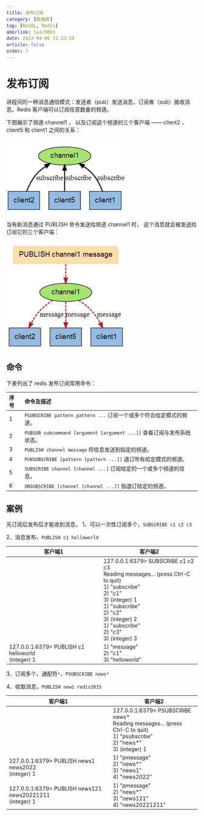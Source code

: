 ```yaml
---
title: 发布订阅
category: [数据库]
tag: [NoSQL, Redis]
abbrlink: 1a1c90d1
date: 2022-04-06 22:33:14
article: false
order: 7
---
```


# 发布订阅

进程间的一种消息通信模式：发送者（pub）发送消息，订阅者（sub）接收消息。Redis 客户端可以订阅任意数量的频道。

下图展示了频道 channel1 ， 以及订阅这个频道的三个客户端 —— client2 、 client5 和 client1 之间的关系：

![img](assets/net-img-890ac160-20230730162827-ogi0r5j.png)

当有新消息通过 PUBLISH 命令发送给频道 channel1 时， 这个消息就会被发送给订阅它的三个客户端：

![img](assets/net-img-0a3e8319-20230730162827-qz6c4gr.png)

## 命令

下表列出了 redis 发布订阅常用命令：

|序号|命令及描述|
| :---| :----------------------------------|
|1|`PSUBSCRIBE pattern pattern ...` 订阅一个或多个符合给定模式的频道。|
|2|`PUBSUB subcommand [argument [argument ...]]` 查看订阅与发布系统状态。|
|3|`PUBLISH channel message` 将信息发送到指定的频道。|
|4|`PUNSUBSCRIBE [pattern [pattern ...]]` 退订所有给定模式的频道。|
|5|`SUBSCRIBE channel [channel ...]` 订阅给定的一个或多个频道的信息。|
|6|`UNSUBSCRIBE [channel [channel ...]]` 指退订给定的频道。|

## 案例

先订阅后发布后才能收到消息，
1、可以一次性订阅多个，`SUBSCRIBE c1 c2 c3`

2、消息发布，`PUBLISH c1 helloworld`

|客户端1|客户端2|
| ------------------------------------------------| -------------------------------------------------------------------------------------------------------------------------------------------------------------------------------------|
||127.0.0.1:6379> SUBSCRIBE c1 c2 c3<br />Reading messages... (press Ctrl-C to quit)<br />1) "subscribe"<br />2) "c1"<br />3) (integer) 1<br />1) "subscribe"<br />2) "c2"<br />3) (integer) 2<br />1) "subscribe"<br />2) "c3"<br />3) (integer) 3|
|127.0.0.1:6379> PUBLISH c1 helloworld<br />(integer) 1|1) "message"<br />2) "c1"<br />3) "helloworld"|

3、订阅多个，通配符`*`，`PSUBSCRIBE news*`

4、收取消息，`PUBLISH new1 redis2015`

|客户端1|客户端2|
| -------------------------------------------------------| -----------------------------------------------------------------------------------------------------------------|
||127.0.0.1:6379> PSUBSCRIBE news*<br />Reading messages... (press Ctrl-C to quit)<br />1) "psubscribe"<br />2) "news*"<br />3) (integer) 1|
|127.0.0.1:6379> PUBLISH news1 news2022<br />(integer) 1|1) "pmessage"<br />2) "news*"<br />3) "news1"<br />4) "news2022"|
|127.0.0.1:6379> PUBLISH news121 news20221211<br />(integer) 1|1) "pmessage"<br />2) "news*"<br />3) "news121"<br />4) "news20221211"|
